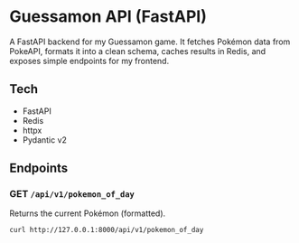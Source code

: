 # Guessamon API (FastAPI)

A FastAPI backend for my Guessamon game. It fetches Pokémon data from PokeAPI, formats it into a clean schema, caches results in Redis, and exposes simple endpoints for my frontend.

## Tech
- FastAPI
- Redis
- httpx
- Pydantic v2

## Endpoints

### GET `/api/v1/pokemon_of_day`
Returns the current Pokémon (formatted).

```bash
curl http://127.0.0.1:8000/api/v1/pokemon_of_day
